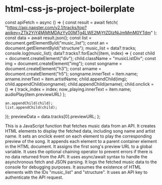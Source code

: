 # html-css-js-project-boilerplate

const apiFetch = async () => {
  const result = await fetch(
    "https://api.napster.com/v2.1/tracks/top?apikey=ZTk2YjY4MjMtMDAzYy00MTg4LWE2MjYtZDIzNjJmMmM0YTdm"
  );
  const data = await result.json();
  const list = document.getElementById("music_list");
  const an = document.getElementById("structure");
  music_list = data?.tracks;
  console.log(music_list);
  data?.tracks?.forEach((item, index) => {
    const child = document.createElement("div");
    child.className = "musicListDiv";
    const img = document.createElement("img");
    const songname = document.createElement("h3");
    const arname = document.createElement("h5");
    songname.innerText = item.name;
    arname.innerText = item.artistName;
    child.appendChild(img);
    child.appendChild(songname);
    child.appendChild(arname);
    child.onclick = () => {
      track_index = index;
      now_playing.innerText = item.name;
      audioPlay(item.previewURL)
    };

    an.appendChild(child);
    list.appendChild(child);
  });
  previewData = data.tracks[0].previewURL;
};


This is a JavaScript function that fetches music data from an API.
It creates HTML elements to display the fetched data, including song name and artist name.
It sets an onclick event on each element to play the corresponding preview of the song.
It appends each element to a parent container element in the HTML document.
It assigns the first song's preview URL to a global variable.
It uses the optional chaining operator to prevent errors if there is no data returned from the API.
It uses async/await syntax to handle the asynchronous fetch and JSON parsing.
It logs the fetched music data to the console for debugging purposes.
It assumes the existence of HTML elements with the IDs "music_list" and "structure".
It uses an API key to authenticate the API request.
